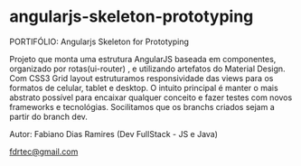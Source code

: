 # angularjs-skeleton-prototyping
PORTIFÓLIO: Angularjs Skeleton for Prototyping

Projeto que monta uma estrutura AngularJS baseada em componentes, organizado por rotas(ui-router) , e utilizando artefatos do Material Design.  Com CSS3 Grid layout estruturamos  responsividade das views para os formatos de celular, tablet e desktop. O intuito principal é manter o mais abstrato possível para encaixar qualquer conceito e fazer testes com novos frameworks e tecnológias. Socilitamos que os branchs criados sejam a partir do branch dev.

Autor: Fabiano Dias Ramires (Dev FullStack - JS e Java)

fdrtec@gmail.com
